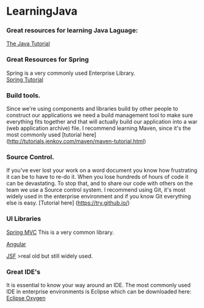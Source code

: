 # LearningJava

### Great resources for learning Java Laguage:

[The Java Tutorial](https://docs.oracle.com/javase/tutorial/)


### Great Resources for Spring

Spring is a very commonly used Enterprise Library.  
[Spring Tutorial](https://www.tutorialspoint.com/spring/)

### Build tools. 

Since we're using components and libraries build by other people to construct our applications we need a build management tool to make sure everything fits together and that will actually build our application into a war (web application archive) file. I recommend learning 
Maven, since it's the most commonly used [tutorial here] (http://tutorials.jenkov.com/maven/maven-tutorial.html)

### Source Control.
If you've ever lost your work on a word document you know how frustrating it can be to have to re-do it. When you lose hundreds of hours of code it can be devastating. To stop that, and to share our code with others on the team we use a Source control system. I recommend using Git, it's most widely used in the enterprise environment and if you know Git everything else is easy. [Tutorial here] (https://try.github.io/)

### UI Libraries
[Spring MVC](https://spring.io/guides) This is a very common library.

[Angular](https://angular.io/)
  
[JSF](http://www.oracle.com/technetwork/java/javaee/documentation/index-137726.html) >real old but still widely used.


### Great IDE's 
It is essential to know your way around an IDE. The most commonly used IDE in enterprise environments is Eclipse which can be downloaded here: [Eclipse Oxygen](https://www.eclipse.org/downloads/)
